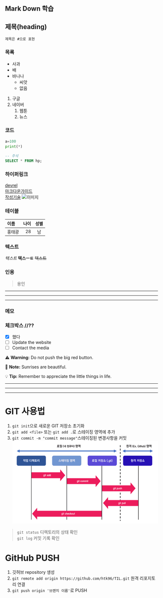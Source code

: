## Mark Down 학습

## 제목(heading)

    제목은 #으로 표현

### 목록
- 사과
- 배
- 바나나
    - 씨앗
    - 없음
1. 구글
2. 네이버
    1. 웹툰
    2. 뉴스

### 코드

```python
a=100
print(*)
```

```sql
-- 주석
SELECT * FROM hp;
```

### 하이퍼링크

[devrel](https://d2.naver.com/news/3435170)<br>
[마크다운가이드](https://www.markdownguide.org/)<br>
[작성기술](https://developers.google.com/tech-writing)
![이미지](./osi%207-layer.png)

### 테이블

|이름|나이|성별|
|:--|--:|:--:|
|홍태광|28|남|

### 텍스트

*텍스트* **텍스ㅡㅌ** ~~텍스트~~

### 인용
>용인

---
---
---
### 메모
[^1]: 메모메모메모메모메모메모
[^bignote]: 메모메모메모메모메모메모메모메모메모메모메모메모메모메모메모메모메모메모메모메모


### 체크박스 //??
- [x] 했다
- [ ] Update the website
- [ ] Contact the media

 :warning: **Warning:** Do not push the big red button.

:memo: **Note:** Sunrises are beautiful.

:bulb: **Tip:** Remember to appreciate the little things in life.

---
---
---


# GIT 사용법

1. `git init`으로 새로운 GIT 저장소 초기화
2. `git add <file>` 또는 `git add .`로 스테이징 영역에 추가
3. `git commit -m "commit message"`스테이징된 변경사항을 커밋
![git](8.16_File_Lifecycle.png)

>`git status` 디렉토리의 상태 확인<br>
>`git log` 커밋 기록 확인

# GitHub PUSH

1. 깃허브 repository 생성
2. `git remote add origin https://github.com/htk96/TIL.git`  원격 리포지토리 연결
3.  `git push origin '브랜치 이름'`로 PUSH

